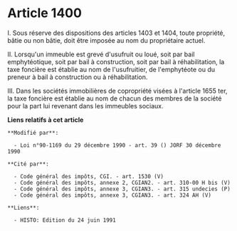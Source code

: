 # Article 1400

I. Sous réserve des dispositions des articles 1403 et 1404, toute propriété, bâtie ou non bâtie, doit être imposée au nom du
propriétaire actuel.

II. Lorsqu'un immeuble est grevé d'usufruit ou loué, soit par bail emphytéotique, soit par bail à construction, soit par bail
à réhabilitation, la taxe foncière est établie au nom de l'usufruitier, de l'emphytéote ou du preneur à bail à construction
ou à réhabilitation.

III. Dans les sociétés immobilières de copropriété visées à l'article 1655 ter, la taxe foncière est établie au nom de chacun
des membres de la société pour la part lui revenant dans les immeubles sociaux.

**Liens relatifs à cet article**

	**Modifié par**:

	  - Loi n°90-1169 du 29 décembre 1990 - art. 39 () JORF 30 décembre 1990

	**Cité par**:

	  - Code général des impôts, CGI. - art. 1530 (V)
	  - Code général des impôts, annexe 2, CGIAN2. - art. 310-00 H bis (V)
	  - Code général des impôts, annexe 3, CGIAN3. - art. 315 undecies (P)
	  - Code général des impôts, annexe 3, CGIAN3. - art. 324 AH (V)

	**Liens**:

	  - HISTO: Edition du 24 juin 1991
